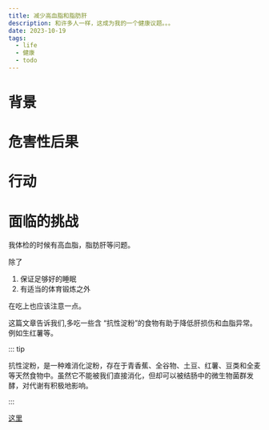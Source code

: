 ```yaml
---
title: 减少高血脂和脂肪肝 
description: 和许多人一样，这成为我的一个健康议题。。。
date: 2023-10-19
tags:
  - life
  - 健康
  - todo
---
```


# 背景

# 危害性后果

# 行动

# 面临的挑战
我体检的时候有高血脂，脂肪肝等问题。

除了
1. 保证足够好的睡眠 
2. 有适当的体育锻炼之外

在吃上也应该注意一点。

这篇文章告诉我们,多吃一些含 “抗性淀粉”的食物有助于降低肝损伤和血脂异常。例如生红薯等。

::: tip

抗性淀粉，是一种难消化淀粉，存在于青香蕉、全谷物、土豆、红薯、豆类和全麦等天然食物中。虽然它不能被我们直接消化，但却可以被结肠中的微生物菌群发酵，对代谢有积极地影响。

:::

[这里](https://mp.weixin.qq.com/s/4b563x1TbJky8SbKSUOPjA)